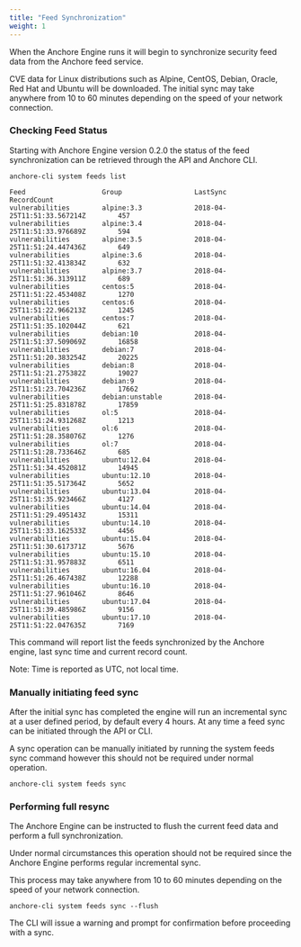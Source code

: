 ```yaml
---
title: "Feed Synchronization"
weight: 1
---
```


When the Anchore Engine runs it will begin to synchronize security feed data from the Anchore feed service.

CVE data for Linux distributions such as Alpine, CentOS, Debian, Oracle, Red Hat and Ubuntu will be downloaded. The initial sync may take anywhere from  10 to 60 minutes depending on the speed of your network connection.

### Checking Feed Status

Starting with Anchore Engine version 0.2.0 the status of the feed synchronization can be retrieved through the API and Anchore CLI.

```
anchore-cli system feeds list 

Feed                   Group                  LastSync                           RecordCount        
vulnerabilities        alpine:3.3             2018-04-25T11:51:33.567214Z        457                
vulnerabilities        alpine:3.4             2018-04-25T11:51:33.976689Z        594                
vulnerabilities        alpine:3.5             2018-04-25T11:51:24.447436Z        649                
vulnerabilities        alpine:3.6             2018-04-25T11:51:32.413834Z        632                
vulnerabilities        alpine:3.7             2018-04-25T11:51:36.313911Z        689                
vulnerabilities        centos:5               2018-04-25T11:51:22.453408Z        1270               
vulnerabilities        centos:6               2018-04-25T11:51:22.966213Z        1245               
vulnerabilities        centos:7               2018-04-25T11:51:35.102044Z        621                
vulnerabilities        debian:10              2018-04-25T11:51:37.509069Z        16858              
vulnerabilities        debian:7               2018-04-25T11:51:20.383254Z        20225              
vulnerabilities        debian:8               2018-04-25T11:51:21.275382Z        19027              
vulnerabilities        debian:9               2018-04-25T11:51:23.704236Z        17662              
vulnerabilities        debian:unstable        2018-04-25T11:51:25.831878Z        17859              
vulnerabilities        ol:5                   2018-04-25T11:51:24.931268Z        1213               
vulnerabilities        ol:6                   2018-04-25T11:51:28.358076Z        1276               
vulnerabilities        ol:7                   2018-04-25T11:51:28.733646Z        685                
vulnerabilities        ubuntu:12.04           2018-04-25T11:51:34.452081Z        14945              
vulnerabilities        ubuntu:12.10           2018-04-25T11:51:35.517364Z        5652               
vulnerabilities        ubuntu:13.04           2018-04-25T11:51:35.923466Z        4127               
vulnerabilities        ubuntu:14.04           2018-04-25T11:51:29.495143Z        15311              
vulnerabilities        ubuntu:14.10           2018-04-25T11:51:33.162533Z        4456               
vulnerabilities        ubuntu:15.04           2018-04-25T11:51:30.617371Z        5676               
vulnerabilities        ubuntu:15.10           2018-04-25T11:51:31.957883Z        6511               
vulnerabilities        ubuntu:16.04           2018-04-25T11:51:26.467438Z        12288              
vulnerabilities        ubuntu:16.10           2018-04-25T11:51:27.961046Z        8646               
vulnerabilities        ubuntu:17.04           2018-04-25T11:51:39.485986Z        9156               
vulnerabilities        ubuntu:17.10           2018-04-25T11:51:22.047635Z        7169               
```

This command will report list the feeds synchronized by the Anchore engine, last sync time and current record count.

Note: Time is reported as UTC, not local time.

### Manually initiating feed sync

After the initial sync has completed the engine will run an incremental sync at a user defined period, by default every 4 hours. At any time a feed sync can be initiated through the API or CLI.

A sync operation can be manually initiated by running the system feeds sync command however this should not be required under normal operation.

`anchore-cli system feeds sync`

### Performing full resync

The Anchore Engine can be instructed to flush the current feed data and perform a full synchronization.

Under normal circumstances this operation should not be required since the Anchore Engine performs regular incremental sync.

This process may take anywhere from  10 to 60 minutes depending on the speed of your network connection.

`anchore-cli system feeds sync --flush`

The CLI will issue a warning and prompt for confirmation before proceeding with a sync.